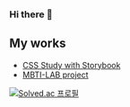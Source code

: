 ### Hi there 👋

## My works
* [CSS Study with Storybook](https://github.com/SuhyeonP/CSS-Std-Storybook)
* [MBTI-LAB project](https://github.com/sendOwlOrganization/SendOwl-Web)
<!--
**LeeSuHa98/LeeSuHa98** is a ✨ _special_ ✨ repository because its `README.md` (this file) appears on your GitHub profile.

Here are some ideas to get you started:

- 🔭 I’m currently working on ...
- 🌱 I’m currently learning ...
- 👯 I’m looking to collaborate on ...
- 🤔 I’m looking for help with ...
- 💬 Ask me about ...
- 📫 How to reach me: ...
- 😄 Pronouns: ...
- ⚡ Fun fact: ...
-->
  
  
[![Solved.ac
프로필](http://mazassumnida.wtf/api/generate_badge?boj=lapi12)](https://solved.ac/lapi12)
